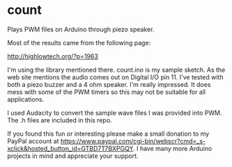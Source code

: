 # count
Plays PWM files on Arduino through piezo speaker.

Most of the results came from the following page:

  http://highlowtech.org/?p=1963

I'm using the library mentioned there. count.ino is my sample sketch. As the web site mentions the audio comes out on Digital I/O pin 11. I've tested with both a piezo buzzer and a 4 ohm speaker. I'm really impressed. It does mess with some of the PWM timers so this may not be suitable for all applications.

I used Audacity to convert the sample wave files I was provided into PWM. The .h files are included in this repo.

If you found this fun or interesting please make a small donation to my PayPal account at https://www.paypal.com/cgi-bin/webscr?cmd=_s-xclick&hosted_button_id=GTBD7T7BXPGQY. I have many more Arduino projects in mind and appreciate your support.
